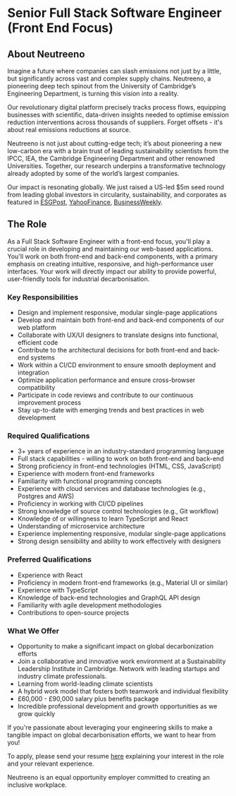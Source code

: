 # **Senior Full Stack Software Engineer (Front End Focus)**

## **About Neutreeno**

Imagine a future where companies can slash emissions not just by a little, but significantly across vast and complex supply chains. Neutreeno, a pioneering deep tech spinout from the University of Cambridge’s Engineering Department, is turning this vision into a reality.

Our revolutionary digital platform precisely tracks process flows, equipping businesses with scientific, data-driven insights needed to optimise emission reduction interventions across thousands of suppliers. Forget offsets - it's about real emissions reductions at source.

Neutreeno is not just about cutting-edge tech; it’s about pioneering a new low-carbon era with a brain trust of leading sustainability scientists from the IPCC, IEA, the Cambridge Engineering Department and other renowned Universities. Together, our research underpins a transformative technology already adopted by some of the world’s largest companies.

Our impact is resonating globally. We just raised a US-led $5m seed round from leading global investors in circularity, sustainability, and corporates as featured in [ESGPost](https://esgpost.com/cambridge-scientists-secure-5m-funding-to-drive-global-decarbonisation/), [YahooFinance](https://finance.yahoo.com/news/cambridge-scientists-secure-5m-leading-130300577.html), [BusinessWeekly](https://www.businessweekly.co.uk/posts/neutreeno-poised-to-clean-up-in-130-trillion-decarbonisation-market).

## **The Role**

As a Full Stack Software Engineer with a front-end focus, you'll play a crucial role in developing and maintaining our web-based applications. You'll work on both front-end and back-end components, with a primary emphasis on creating intuitive, responsive, and high-performance user interfaces. Your work will directly impact our ability to provide powerful, user-friendly tools for industrial decarbonisation.

### **Key Responsibilities**

- Design and implement responsive, modular single-page applications
- Develop and maintain both front-end and back-end components of our web platform
- Collaborate with UX/UI designers to translate designs into functional, efficient code
- Contribute to the architectural decisions for both front-end and back-end systems
- Work within a CI/CD environment to ensure smooth deployment and integration
- Optimize application performance and ensure cross-browser compatibility
- Participate in code reviews and contribute to our continuous improvement process
- Stay up-to-date with emerging trends and best practices in web development

### **Required Qualifications**

- 3+ years of experience in an industry-standard programming language
- Full stack capabilities - willing to work on both front-end and back-end
- Strong proficiency in front-end technologies (HTML, CSS, JavaScript)
- Experience with modern front-end frameworks
- Familiarity with functional programming concepts
- Experience with cloud services and database technologies (e.g., Postgres and AWS)
- Proficiency in working with CI/CD pipelines
- Strong knowledge of source control technologies (e.g., Git workflow)
- Knowledge of or willingness to learn TypeScript and React
- Understanding of microservice architecture
- Experience implementing responsive, modular single-page applications
- Strong design sensibility and ability to work effectively with designers

### **Preferred Qualifications**

- Experience with React
- Proficiency in modern front-end frameworks (e.g., Material UI or similar)
- Experience with TypeScript
- Knowledge of back-end technologies and GraphQL API design
- Familiarity with agile development methodologies
- Contributions to open-source projects

### **What We Offer**

- Opportunity to make a significant impact on global decarbonization efforts
- Join a collaborative and innovative work environment at a Sustainability Leadership Institute in Cambridge. Network with leading startups and industry climate professionals.
- Learning from world-leading climate scientists
- A hybrid work model that fosters both teamwork and individual flexibility
- £60,000 - £90,000 salary plus benefits package
- Incredible professional development and growth opportunities as we grow quickly

If you're passionate about leveraging your engineering skills to make a tangible impact on global decarbonisation efforts, we want to hear from you!

To apply, please send your resume [here](mailto:contact@neutreeno.com) explaining your interest in the role and your relevant experience.

Neutreeno is an equal opportunity employer committed to creating an inclusive workplace.
